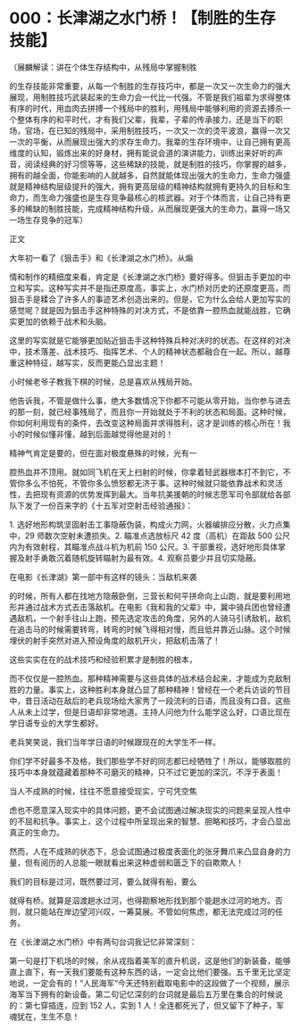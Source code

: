 # 000：长津湖之水门桥！【制胜的生存技能】

（展麟解读：讲在个体生存结构中，从残局中掌握制胜

的生存技能非常重要，从每一个制胜的生存技巧中，都是一次又一次生命力的强大展现，用制胜技巧武装起来的生命力会一代比一代强。不管是我们祖辈为求得整体有序的时代，用血肉去拼搏一个残局中的胜利，用残局中能够利用的资源去搏杀一个整体有序的和平时代，才有我们父辈，我辈，子辈的传承接力，还是当下的职场，官场，在已知的残局中，采用制胜技巧，一次又一次的烫平波浪，赢得一次又一次的平衡，从而展现出强大的求存生命力。我辈的生存环境中，让自己拥有更高维度的认知，锻炼出来的好身材，拥有能说会道的演讲能力，训练出来好听的声音，阅读经典的好习惯等等，这些稀缺的技能，就是制胜的技巧，你掌握的越多，拥有的越全面，你能影响的人就越多，自然就能体现出强大的生命力，生命力强盛就是精神结构层级提升的强大，拥有更高层级的精神结构就拥有更持久的目标和生命力，而生命力强盛也是生存竞争最核心的核武器。对于个体而言，让自己持有更多的稀缺的制胜技能，完成精神结构升级，从而展现更强大的生命力，赢得一场又一场生存竞争的冠军）

正文

大年初一看了《狙击手》和《长津湖之水门桥》。从煽

情和制作的精细度来看，肯定是《长津湖之水门桥》要好得多。但狙击手更加的中立和写实。这种写实并不是指还原度高，事实上，水门桥对历史的还原度更高，而狙击手是糅合了许多人的事迹艺术创造出来的。但是，它为什么会给人更加写实的感觉呢？就是因为狙击手这种特殊的对决方式，不是依靠一腔热血就能战胜，它确实更加的依赖于战术和头脑。

这里的写实就是它能够更加贴近狙击手这种特殊兵种对决时的状态。在这样的对决中，技术落差、战术技巧、指挥艺术、个人的精神状态都融合在一起。所以，越尊重这种特征，越写实，反而更能凸显出主题！

小时候老爷子教我下棋的时候，总是喜欢从残局开始。

他告诉我，不管是做什么事，绝大多数情况下你都不可能从零开始，当你参与进去的那一刻，就已经事残局了，而且你一开始就处于不利的状态和局面。这种时候，你如何利用现有的条件，去改变这种局面并求得胜利，这才是训练的核心所在！我小的时候似懂非懂，越到后面越觉得他是对的！

精神气肯定是要的，但在面对极度悬殊的时候，光有一

腔热血并不顶用。就如同飞机在天上扫射的时候，你拿着轻武器根本打不到它，不管你多么不怕死，不管你多么愤怒都无济于事。这种时候就只能依靠战术和灵活性，去把现有资源的优势发挥到最大。当年抗美援朝的时候志愿军司令部就给各部队下发了一份百来字的《十五军对空射击经验通报》：

1. 选好地形构筑坚固射击工事隐蔽伪装，构成火力网，火器编排应分散，火力点集中，29 师数次空射未遭损失。2. 瞄准点选放标尺 42 度（高机）在距敌 500 公尺内为有效射程，其瞄准点战斗机为机前 150 公尺。3. 干部重视，选好地形具体掌握及射手勇敢沉着随机旋转瞄射为最有效。4. 观察员要少并且切实隐蔽。

在电影《长津湖》第一部中有这样的镜头：当敌机来袭

的时候，所有人都在找地方隐蔽卧倒，三营长和何平拼命向上山跑，就是要利用地形并通过战术方式去击落敌机。在电影《我和我的父辈》中，冀中骑兵团也曾经遭遇敌机，一个射手往山上跑，预先选定攻击的角度，另外的人骑马引诱敌机，敌机在追击马的时候需要转弯，转弯的时候飞得相对慢，而且低并靠近山脉。这个时候埋伏的射手突然对进入预设角度的敌机开火，把敌机击落了！

这些实实在在的战术技巧和经验积累才是制胜的根本，

而不仅仅是一腔热血。那种精神需要与这些具体的战术结合起来，才能成为克敌制胜的力量。事实上，这种胜利本身就凸显了那种精神！曾经在一个老兵访谈的节目中，昔日活动在敌后的老兵现场给大家秀了一段流利的日语，而且没有口音。这些人从未上过学，但是日语却非常地道。主持人问他为什么能学这么好，口语比现在学日语专业的大学生都好。

老兵笑笑说，我们当年学日语的时候跟现在的大学生不一样。

你们学不好最多不及格，我们那些学不好的同志都已经牺牲了！所以，能够取胜的技巧中本身就蕴藏着那种不可磨灭的精神，只不过它更加的深沉，不浮于表面！

当人不成熟的时候，往往不愿意接受现实，宁可凭空焦

虑也不愿意深入现实中的具体问题，更不会试图通过解决现实的问题来呈现人性中的不屈和抗争。事实上，这个过程中所呈现出来的智慧、胆略和技巧，才会凸显出真正的生命力。

然而，人在不成熟的状态下，总会试图通过极度表面化的张牙舞爪来凸显自身的力量，但有阅历的人总能一眼就看出来这种虚弱和匮乏下的自欺欺人！

我们的目标是过河，既然要过河，要么就得有船，要么

就得有桥。就算是泅渡趟水过河，也得勘察地形找到那个能趟水过河的地方。否则，就只能站在岸边望河兴叹，一筹莫展。不管如何焦虑，都无法完成过河的任务。

在《长津湖之水门桥》中有两句台词我记忆非常深刻：

第一句是打下机场的时候，余从戎指着美军的直升机说，这是他们的新装备，能够直上直下，有一天我们要能有这种东西的话，一定会比他们要强。五千里无比坚定地说，一定会有的！“人民海军“今天还特别截取电影中的这段做了一个视频，展示海军当下拥有的新设备。第二句记忆深刻的台词就是最后五万里在集合的时候说的：第七穿插连，应到 152 人，实到 1 人！全连都死光了，但又留下了种子，军魂犹在，生生不息！